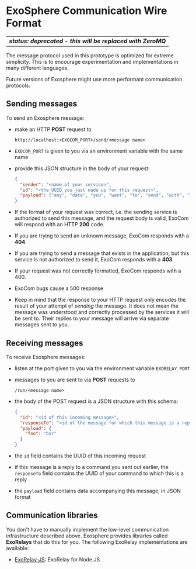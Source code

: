 # ExoSphere Communication Wire Format

<table>
  <tr>
    <td>
      <b><i>
        status: deprecated - this will be replaced with ZeroMQ
      </i></b>
    </td>
  </tr>
</table>


The message protocol used in this prototype
is optimized for extreme simplicity.
This is to encourage experimentation
and implementations in many different languages.

Future versions of Exosphere might use more performant communication protocols.


## Sending messages

To send an Exosphere message:
* make an HTTP __POST__ request to

  ```
  http://localhost:<EXOCOM_PORT>/send/<message name>
  ```

* `EXOCOM_PORT` is given to you via an environment variable with the same name
* provide this JSON structure in the body of your request:

  ```json
  {
    "sender": "<name of your service>",
    "id": "<the UUID you just made up for this request>",
    "payload": ["any", "data", "you", "want", "to", "send", "with", "the", "message"]
  }
  ```
* If the format of your request was correct,
  i.e. the sending service is authorized to send this message,
  and the request body is valid,
  ExoCom will respond with an HTTP __200__ code.
* If you are trying to send an unknown message, ExoCom responds with a __404__.
* If you are trying to send a message that exists in the application,
  but this service is not authorized to send it, ExoCom responds with a __403__.
* If your request was not correctly formatted, ExoCom responds with a 400.
* ExoCom bugs cause a 500 response
* Keep in mind that the response to your HTTP request only encodes the result
  of your attempt of _sending_ the message.
  It does not mean the message was understood and correctly processed by the
  services it will be sent to.
  Their replies to your message will arrive via separate messages sent to you.


## Receiving messages

To receive Exosphere messages:
* listen at the port given to you via the environment variable `EXORELAY_PORT`
* messages to you are sent to via __POST__ requests to

  ```
  /run/<message name>
  ```

* the body of the POST request is a JSON structure with this schema:

  ```json
  {
    "id": "<id of this incoming message>",
    "responseTo": "<id of the message for which this message is a reply>",
    "payload": {
      "foo": "bar"
    }
  }
  ```
* the `id` field contains the UUID of this incoming request
* if this message is a reply to a command you sent out earlier,
  the `responseTo` field contains the UUID of your command to which this is a reply
* the `payload` field contains data accompanying this message, in JSON format


## Communication libraries

You don't have to manually implement the low-level communication infrastructure described above.
Exosphere provides libraries called __ExoRelays__ that do this for you.
The following ExoRelay implementations are available:

* [ExoRelay-JS](https://github.com/Originate/exorelay-js): ExoRelay for Node.JS
